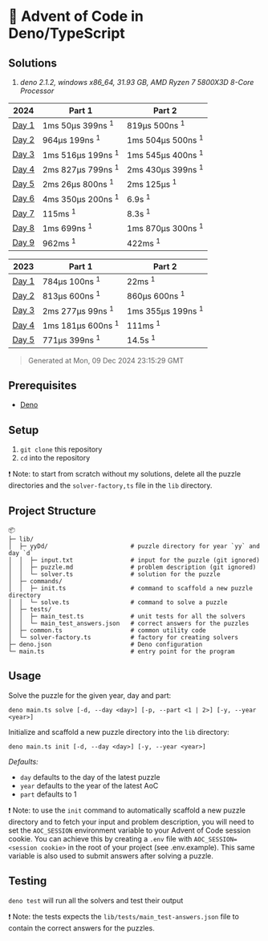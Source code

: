 # 🎄 Advent of Code in Deno/TypeScript

## Solutions

1. *deno 2.1.2, windows x86_64, 31.93 GB, AMD Ryzen 7 5800X3D 8-Core Processor*

| 2024 | Part 1 | Part 2 |
| --- | --- | --- |
| [Day 1](/lib/24D1/solver.ts) | 1ms 50µs 399ns <sup>1</sup> | 819µs 500ns <sup>1</sup> |
| [Day 2](/lib/24D2/solver.ts) | 964µs 199ns <sup>1</sup> | 1ms 504µs 500ns <sup>1</sup> |
| [Day 3](/lib/24D3/solver.ts) | 1ms 516µs 199ns <sup>1</sup> | 1ms 545µs 400ns <sup>1</sup> |
| [Day 4](/lib/24D4/solver.ts) | 2ms 827µs 799ns <sup>1</sup> | 2ms 430µs 399ns <sup>1</sup> |
| [Day 5](/lib/24D5/solver.ts) | 2ms 26µs 800ns <sup>1</sup> | 2ms 125µs <sup>1</sup> |
| [Day 6](/lib/24D6/solver.ts) | 4ms 350µs 200ns <sup>1</sup> | 6.9s <sup>1</sup> |
| [Day 7](/lib/24D7/solver.ts) | 115ms <sup>1</sup> | 8.3s <sup>1</sup> |
| [Day 8](/lib/24D8/solver.ts) | 1ms 699ns <sup>1</sup> | 1ms 870µs 300ns <sup>1</sup> |
| [Day 9](/lib/24D9/solver.ts) | 962ms <sup>1</sup> | 422ms <sup>1</sup> |

| 2023 | Part 1 | Part 2 |
| --- | --- | --- |
| [Day 1](/lib/23D1/solver.ts) | 784µs 100ns <sup>1</sup> | 22ms <sup>1</sup> |
| [Day 2](/lib/23D2/solver.ts) | 813µs 600ns <sup>1</sup> | 860µs 600ns <sup>1</sup> |
| [Day 3](/lib/23D3/solver.ts) | 2ms 277µs 99ns <sup>1</sup> | 1ms 355µs 199ns <sup>1</sup> |
| [Day 4](/lib/23D4/solver.ts) | 1ms 181µs 600ns <sup>1</sup> | 111ms <sup>1</sup> |
| [Day 5](/lib/23D5/solver.ts) | 771µs 399ns <sup>1</sup> | 14.5s <sup>1</sup> |

> Generated at Mon, 09 Dec 2024 23:15:29 GMT

## Prerequisites

-   [Deno](https://deno.land/)

## Setup

1. `git clone` this repository
2. `cd` into the repository

❗ Note: to start from scratch without my solutions, delete all the puzzle directories and the `solver-factory,ts` file in the `lib` directory.

## Project Structure

```
📦
├─ lib/
│  ├─ yyDd/                       # puzzle directory for year `yy` and day `d`
│  │  ├─ input.txt                # input for the puzzle (git ignored)
│  │  ├─ puzzle.md                # problem description (git ignored)
│  │  └─ solver.ts                # solution for the puzzle
│  ├─ commands/
│  │  ├─ init.ts                  # command to scaffold a new puzzle directory
│  │  └─ solve.ts                 # command to solve a puzzle
│  ├─ tests/
│  │  ├─ main_test.ts             # unit tests for all the solvers
│  │  └─ main_test_answers.json   # correct answers for the puzzles
│  ├─ common.ts                   # common utility code
│  └─ solver-factory.ts           # factory for creating solvers
├─ deno.json                      # Deno configuration
└─ main.ts                        # entry point for the program
```

## Usage

Solve the puzzle for the given year, day and part:

```
deno main.ts solve [-d, --day <day>] [-p, --part <1 | 2>] [-y, --year <year>]
```

Initialize and scaffold a new puzzle directory into the `lib` directory:

```
deno main.ts init [-d, --day <day>] [-y, --year <year>]
```

_Defaults:_

-   `day` defaults to the day of the latest puzzle
-   `year` defaults to the year of the latest AoC
-   `part` defaults to 1

❗ Note: to use the `init` command to automatically scaffold a new puzzle directory and to fetch your input and problem description, you will need to set the `AOC_SESSION` environment variable to your Advent of Code session cookie. You can achieve this by creating a `.env` file with `AOC_SESSION=<session cookie>` in the root of your project (see .env.example). This same variable is also used to submit answers after solving a puzzle.

## Testing

`deno test` will run all the solvers and test their output

❗ Note: the tests expects the `lib/tests/main_test-answers.json` file to contain the correct answers for the puzzles.
